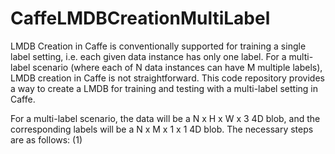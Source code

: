 # CaffeLMDBCreationMultiLabel
LMDB Creation in Caffe is conventionally supported for training a single label setting, i.e. each given data instance has only  one label. For a multi-label scenario (where each of N data instances can have M multiple labels), LMDB creation in Caffe is not straightforward. This code repository provides a way to create a LMDB for training and testing with a multi-label setting in Caffe. 

For a multi-label scenario, the data will be a N x H x W x 3 4D blob, and the corresponding labels will be a N x M x 1 x 1 4D blob. The necessary steps are as follows: 
(1) 
